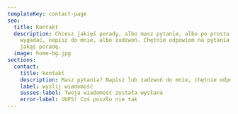 ```yaml
---
templateKey: contact-page
seo:
  title: Kontakt
  description: Chcesz jakięś porady, albo masz pytanie, albo po prostu chcesz się
    wygadać, napisz do mnie, albo zadzwoń. Chętnie odpowiem na pytania albo dam
    jakąś poradę.
  image: home-bg.jpg
sections:
  contact:
    title: kontakt
    description: Masz pytania? Napisz lub zadzwoń do mnie, chętnie odpowiem na Twoje pytania
    label: wyslij wiadomość
    susses-label: Twoja wiadomość została wysłana
    error-label: UUPS! Coś poszło nie tak
---
```

